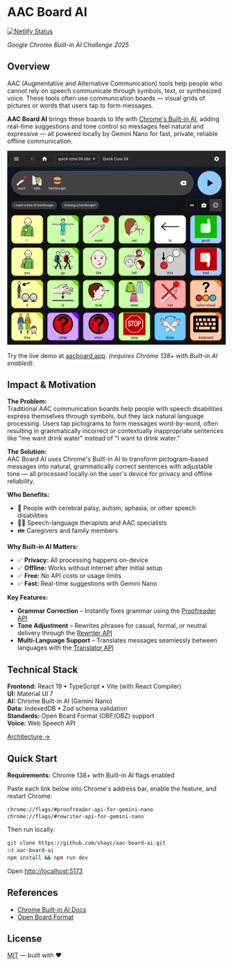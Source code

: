# AAC Board AI

[![Netlify Status](https://api.netlify.com/api/v1/badges/d6e3dbf1-40d1-4343-9f56-3c9368d2fe56/deploy-status)](https://app.netlify.com/projects/aacboard/deploys)

_Google Chrome Built-in AI Challenge 2025_

## Overview

AAC (Augmentative and Alternative Communication) tools help people who cannot rely on speech communicate through symbols, text, or synthesized voice. These tools often use communication boards — visual grids of pictures or words that users tap to form messages.

**AAC Board AI** brings these boards to life with [Chrome's Built-in AI](https://developer.chrome.com/docs/ai/built-in), adding real-time suggestions and tone control so messages feel natural and expressive — all powered locally by Gemini Nano for fast, private, reliable offline communication.

![AAC Board AI interface](screenshot.png)

Try the live demo at [aacboard.app](https://aacboard.app). _(requires Chrome 138+ with Built-in AI enabled)_.

## Impact & Motivation

**The Problem:**  
Traditional AAC communication boards help people with speech disabilities express themselves through symbols, but they lack natural language processing. Users tap pictograms to form messages word-by-word, often resulting in grammatically incorrect or contextually inappropriate sentences like "me want drink water" instead of "I want to drink water."

**The Solution:**  
AAC Board AI uses Chrome's Built-in AI to transform pictogram-based messages into natural, grammatically correct sentences with adjustable tone — all processed locally on the user's device for privacy and offline reliability.

**Who Benefits:**
- 🧑 People with cerebral palsy, autism, aphasia, or other speech disabilities
- 👨‍⚕️ Speech-language therapists and AAC specialists
- 👪 Caregivers and family members

**Why Built-in AI Matters:**
- ✅ **Privacy:** All processing happens on-device
- ✅ **Offline:** Works without internet after initial setup
- ✅ **Free:** No API costs or usage limits
- ✅ **Fast:** Real-time suggestions with Gemini Nano

**Key Features:**
- **Grammar Correction** – Instantly fixes grammar using the [Proofreader API](https://developer.chrome.com/docs/ai/proofreader-api)
- **Tone Adjustment** – Rewrites phrases for casual, formal, or neutral delivery through the [Rewriter API](https://developer.chrome.com/docs/ai/rewriter-api)
- **Multi-Language Support** – Translates messages seamlessly between languages with the [Translator API](https://developer.chrome.com/docs/ai/translator-api)

## Technical Stack

**Frontend:** React 19 • TypeScript • Vite (with React Compiler)  
**UI:** Material UI 7  
**AI:** Chrome Built-in AI (Gemini Nano)  
**Data:** IndexedDB • Zod schema validation  
**Standards:** Open Board Format (OBF/OBZ) support  
**Voice:** Web Speech API

[Architecture →](src/)

## Quick Start

**Requirements:** Chrome 138+ with Built-in AI flags enabled

Paste each link below into Chrome's address bar, enable the feature, and restart Chrome:

```
chrome://flags/#proofreader-api-for-gemini-nano
chrome://flags/#rewriter-api-for-gemini-nano
```

Then run locally:

```bash
git clone https://github.com/shayc/aac-board-ai.git
cd aac-board-ai
npm install && npm run dev
```

Open [http://localhost:5173](http://localhost:5173)

## References

- [Chrome Built-in AI Docs](https://developer.chrome.com/docs/ai/built-in)
- [Open Board Format](https://www.openboardformat.org/)

## License

[MIT](./LICENSE) — built with ❤️
